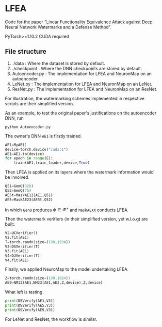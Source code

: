 # LFEA

Code for the paper "Linear Functionality Equivalence Attack against Deep Neural Network Watermarks and a Defense Method". 

PyTorch>=1.10.2
CUDA required

## File structure
1. ./data : Where the dataset is stored by default.
2. ./checkpoint : Where the DNN checkpoints are stored by default.
3. Autoencoder.py : The implementation for LFEA and NeuronMap on an autoencoder.
4. LeNet.py : The implementation for LFEA and NeuronMap on an LeNet.
5. ResNet.py : The implementation for LFEA and NeuronMap on an ResNet.

For illustration, the watermarking schemes implemented in respective scripts are their simplified version. 

As an example, to test the original paper's justifications on the autoencoder DNN, run 

`python Autoencoder.py`

The owner's DNN `AE1` is firstly trained.

```python
AE1=MyAE()
device=torch.device("cuda:1")
AE1=AE1.to(device)
for epoch in range(E):
    train(AE1,train_loader,device,True)
```

Then LFEA is applied on its layers where the watermark information would be involved. 

```python
Q51=GenQ(328)
Q52=GenQ(75)
AE5t=MaskAE12(AE1,Q51)
AE5=MaskAE23(AE5t,Q52)
```

In which `GenQ` produces $\phi\in\Phi^{+}$ and `MaskAEXX` conducts LFEA. 

Then the watermark verifiers (in their simplified version, yet w.l.o.g) are built.

```python
V2=UCVerifier()
V2.fit(AE1)
T=torch.randn(size=(100,1024))
V3=DSVerifier(T)
V3.fit(AE1)
V4=DJVerifier(T)
V4.fit(AE1)
```

Finally, we applied NeuroMap to the model undertaking LFEA.

```python
Z=torch.randn(size=(100,1024))
AE9=NM12(AE1,NM23(AE1,AE3,Z,device),Z,device)
```

What left is testing.

```python
print(DSVerify(AE1,V3))
print(DSVerify(AE5,V3))
print(DSVerify(AE9,V3))
```

For LeNet and ResNet, the workflow is similar. 
